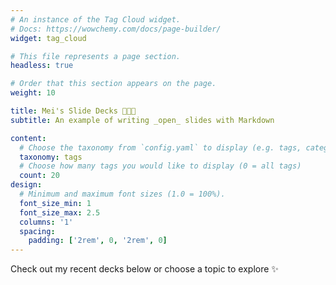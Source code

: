 ```yaml
---
# An instance of the Tag Cloud widget.
# Docs: https://wowchemy.com/docs/page-builder/
widget: tag_cloud

# This file represents a page section.
headless: true

# Order that this section appears on the page.
weight: 10

title: Mei's Slide Decks 👩🏼‍🏫
subtitle: An example of writing _open_ slides with Markdown

content:
  # Choose the taxonomy from `config.yaml` to display (e.g. tags, categories)
  taxonomy: tags
  # Choose how many tags you would like to display (0 = all tags)
  count: 20
design:
  # Minimum and maximum font sizes (1.0 = 100%).
  font_size_min: 1
  font_size_max: 2.5
  columns: '1'
  spacing:
    padding: ['2rem', 0, '2rem', 0]
---
```


Check out my recent decks below or choose a topic to explore ✨
